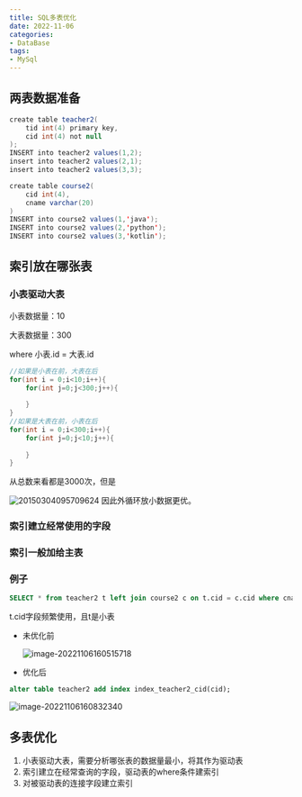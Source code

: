 ```yaml
---
title: SQL多表优化
date: 2022-11-06
categories:
- DataBase
tags:
- MySql
---
```

## 两表数据准备

```java
create table teacher2(
	tid int(4) primary key,
	cid int(4) not null
); 
INSERT into teacher2 values(1,2);
insert into teacher2 values(2,1);
insert into teacher2 values(3,3);

create table course2(
	cid int(4),
	cname varchar(20)
)
INSERT into course2 values(1,'java');
INSERT into course2 values(2,'python');
INSERT into course2 values(3,'kotlin');


```

## 索引放在哪张表

### 小表驱动大表

小表数据量：10

大表数据量：300

where 小表.id = 大表.id

```java
//如果是小表在前，大表在后
for(int i = 0;i<10;i++){
	for(int j=0;j<300;j++){
	
	}
}
//如果是大表在前，小表在后
for(int i = 0;i<300;i++){
	for(int j=0;j<10;j++){
	
	}
}
```

从总数来看都是3000次，但是

![20150304095709624](https://md-img-market.oss-cn-beijing.aliyuncs.com/img/20150304095709624.jpg)
因此外循环放小数据更优。

### 索引建立经常使用的字段

### 索引一般加给主表



### 例子

```sql
SELECT * from teacher2 t left join course2 c on t.cid = c.cid where cname = 'java';  
```

t.cid字段频繁使用，且t是小表

* 未优化前

  ![image-20221106160515718](https://md-img-market.oss-cn-beijing.aliyuncs.com/img/image-20221106160515718.png)

* 优化后

```sql
alter table teacher2 add index index_teacher2_cid(cid);
```

![image-20221106160832340](https://md-img-market.oss-cn-beijing.aliyuncs.com/img/image-20221106160832340.png)

## 多表优化

1. 小表驱动大表，需要分析哪张表的数据量最小，将其作为驱动表
2. 索引建立在经常查询的字段，驱动表的where条件建索引
3. 对被驱动表的连接字段建立索引

